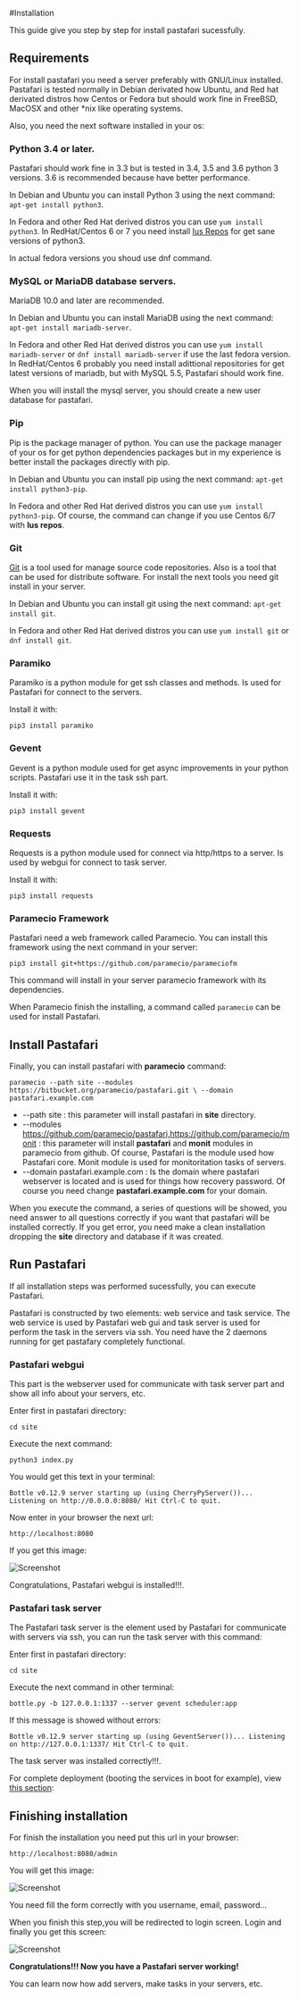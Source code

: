 #Installation

This guide give you step by step for install pastafari sucessfully.

## Requirements

For install pastafari you need a server preferably with GNU/Linux installed. Pastafari is tested normally in Debian derivated how Ubuntu, and Red hat derivated distros how Centos or Fedora but should work fine in FreeBSD, MacOSX and other *nix like operating systems.

Also, you need the next software installed  in  your os:

### Python 3.4 or later. 

Pastafari should work fine in 3.3 but is tested in 3.4, 3.5 and 3.6 python 3 versions. 3.6 is recommended because have better performance. 

In Debian and Ubuntu you can install Python 3 using the next command: `apt-get install python3`.

In Fedora and other Red Hat derived distros you can use `yum install python3`. In RedHat/Centos 6 or 7 you need install [Ius Repos](https://ius.io/GettingStarted/) for get sane versions of python3.

In actual fedora versions you shoud use dnf command.

### MySQL or MariaDB database servers. 

MariaDB 10.0 and later are recommended.

In Debian and Ubuntu you can install MariaDB using the next command: `apt-get install mariadb-server`.

In Fedora and other Red Hat derived distros you can use `yum install mariadb-server` or `dnf install mariadb-server` if use the last fedora version. 
In RedHat/Centos 6 probably you need install adittional repositories for get latest versions of mariadb, but with MySQL 5.5, Pastafari should work fine.

When you will install the mysql server, you should create a new user database for pastafari.

### Pip

Pip is the package manager of python. You can use the package manager of your os for get python dependencies packages but in my experience is better install the packages directly with pip. 

In Debian and Ubuntu you can install pip using the next command: `apt-get install python3-pip`.

In Fedora and other Red Hat derived distros you can use `yum install python3-pip`. Of course, the command can change if you use Centos 6/7 with **Ius repos**.

### Git

[Git](https://git-scm.com/) is a tool used for manage source code repositories. Also is a tool that can be used for distribute software. For install the next tools you need git install in your server.

In Debian and Ubuntu you can install git using the next command: `apt-get install git`.

In Fedora and other Red Hat derived distros you can use `yum install git` or `dnf install git`.

### Paramiko

Paramiko is a python module for get ssh classes and methods. Is used for Pastafari for connect to the servers.

Install it with:

`pip3 install paramiko`

### Gevent

Gevent is a python module used for get async improvements in your python scripts. Pastafari use it in the task ssh part.

Install it with:

`pip3 install gevent`

### Requests

Requests is a python module used for connect via http/https to a server. Is used by webgui for connect to task server.

Install it with:

`pip3 install requests`

### Paramecio Framework

Pastafari need a web framework called Paramecio. You can install this framework using the next command in your server:

`pip3 install git+https://github.com/paramecio/parameciofm`

This command will install in your server paramecio framework with its dependencies.

When Paramecio finish the installing, a command called `paramecio` can be used for install Pastafari.

## Install Pastafari

Finally, you can install pastafari with **paramecio** command:

`paramecio --path site --modules https://bitbucket.org/paramecio/pastafari.git \
--domain pastafari.example.com`

* --path site : this parameter will install pastafari in **site** directory.
* --modules https://github.com/paramecio/pastafari,https://github.com/paramecio/monit : this parameter will install **pastafari** and **monit** modules in paramecio from github. Of course, Pastafari is the module used how Pastafari core. Monit module is used for monitoritation tasks of servers.
* --domain pastafari.example.com : Is the domain where pastafari webserver is located and is used for things how recovery password. Of course you need change **pastafari.example.com** for your domain.

When you execute the command, a series of questions will be showed, you need answer to all questions correctly if you want that pastafari will be installed correctly. If you get error, you need make a clean installation dropping the **site** directory and database if it was created.

## Run Pastafari

If all installation steps was performed sucessfully, you can execute Pastafari. 

Pastafari is constructed by two elements: web service and task service. The web service is used by Pastafari web gui and task server is used for perform the task in the servers via ssh. You need have the 2 daemons running for get pastafary completely functional.

### Pastafari webgui

This part is the webserver used for communicate with task server part and show all info about your servers, etc. 

Enter first  in pastafari directory:

`cd site`

Execute the next command:

`python3 index.py`

You would get this text in your terminal:

`Bottle v0.12.9 server starting up (using CherryPyServer())...
Listening on http://0.0.0.0:8080/
Hit Ctrl-C to quit.`

Now enter in your browser the next url:

`http://localhost:8080`

If you get this image:

![Screenshot](img/paramecioweb.jpg)

Congratulations, Pastafari webgui is installed!!!.

### Pastafari task server

The Pastafari task server is the element used by Pastafari for communicate with servers via ssh, you can run the task server with this command:

Enter first in pastafari directory:

`cd site`

Execute the next command in other terminal:

`bottle.py -b 127.0.0.1:1337 --server gevent scheduler:app`

If this message  is showed without errors:

`Bottle v0.12.9 server starting up (using GeventServer())...
Listening on http://127.0.0.1:1337/
Hit Ctrl-C to quit.`

The task server was installed correctly!!!.

For complete deployment (booting the services in boot for example), view [this section](/deploying): 

## Finishing installation

For finish the installation you need put this url in your browser:

`http://localhost:8080/admin`

You will get this image:

![Screenshot](img/admin.jpg)

You need fill the form correctly with you username, email, password...

When you finish this step,you will be redirected to login screen. Login and finally you get this screen:

![Screenshot](img/paneladmin.jpg)

**Congratulations!!! Now you have a Pastafari server working!**

You can learn now how add servers, make tasks in your servers, etc.


